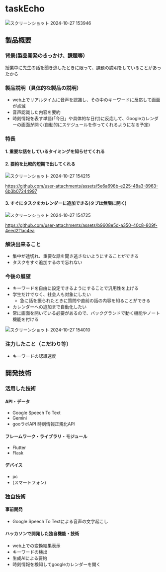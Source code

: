 # taskEcho
![スクリーンショット 2024-10-27 153946](https://github.com/user-attachments/assets/a714b55f-b60f-42c5-acea-a43efaea4d0f)
## 製品概要
### 背景(製品開発のきっかけ、課題等）
授業中に先生の話を聞き逃したときに限って、課題の説明をしていることがあったから

### 製品説明（具体的な製品の説明）
- web上でリアルタイムに音声を認識し、その中のキーワードに反応して画面が点滅
- 音声認識した内容を要約
- 時刻情報を表す単語(「今日」や具体的な日付)に反応して、Googleカレンダーの画面が開く(自動的にスケジュールを作ってくれるようになる予定)
  
### 特長
#### 1. 重要な話をしているタイミングを知らせてくれる
#### 2. 要約を比較的短期で出してくれる
![スクリーンショット 2024-10-27 154215](https://github.com/user-attachments/assets/e4765b11-eb7b-4161-9146-571235d7b45f)

https://github.com/user-attachments/assets/5e6a698b-e225-48a3-8963-6b3b07244997
#### 3. すぐにタスクをカレンダーに追加できる(タブは無限に開く)
![スクリーンショット 2024-10-27 154725](https://github.com/user-attachments/assets/4bf3d188-9205-496d-9608-0c2dd1ac0f09)

https://github.com/user-attachments/assets/b9608e5d-a350-40c8-809f-4eed2f1ac4ea

### 解決出来ること
* 集中が途切れ、重要な話を聞き逃さないようにすることができる
* タスクをすぐ追加するので忘れない
### 今後の展望
* キーワードを自由に設定できるようにすることで汎用性を上げる
* 学生だけでなく、社会人も対象にしたい
  * 急に話を振られたときに質問や直前の話の内容を知ることができる
* カレンダーへの追加まで自動化したい
* 常に画面を開いている必要があるので、バックグランドで動く機能やノート機能を付ける
  
![スクリーンショット 2024-10-27 154010](https://github.com/user-attachments/assets/0d66e016-4b8b-485b-86bc-a6068ecca47e)

### 注力したこと（こだわり等）
* キーワードの認識速度

## 開発技術
### 活用した技術
#### API・データ
* Google Speech To Text
* Gemini
* gooラボAPI 時刻情報正規化API

#### フレームワーク・ライブラリ・モジュール
* Flutter
* Flask

#### デバイス
* pc
* (スマートフォン)

### 独自技術
#### 事前開発
* Google Speech To Textによる音声の文字起こし
#### ハッカソンで開発した独自機能・技術
* web上での変換結果表示
* キーワードの検出
* 生成AIによる要約
* 時刻情報を検知してgoogleカレンダーを開く
